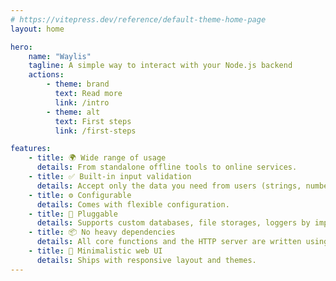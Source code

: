 ```yaml
---
# https://vitepress.dev/reference/default-theme-home-page
layout: home

hero:
    name: "Waylis"
    tagline: A simple way to interact with your Node.js backend
    actions:
        - theme: brand
          text: Read more
          link: /intro
        - theme: alt
          text: First steps
          link: /first-steps

features:
    - title: 🌍 Wide range of usage
      details: From standalone offline tools to online services.
    - title: ✅ Built-in input validation
      details: Accept only the data you need from users (strings, numbers, booleans, dates, files).
    - title: ⚙️ Configurable
      details: Comes with flexible configuration.
    - title: 🔌 Pluggable
      details: Supports custom databases, file storages, loggers by implementing simple interfaces.
    - title: 📦 No heavy dependencies
      details: All core functions and the HTTP server are written using only the standard Node.js library.
    - title: 🎨 Minimalistic web UI
      details: Ships with responsive layout and themes.
---
```

